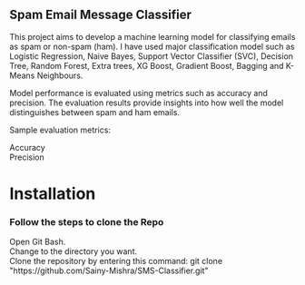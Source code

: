## Spam Email Message Classifier
This project aims to develop a machine learning model for classifying emails as spam or non-spam (ham). 
I have used major classification model such as Logistic Regression, Naive Bayes, Support Vector Classifier (SVC), Decision Tree, Random Forest, Extra trees, XG Boost, Gradient Boost, Bagging and K-Means Neighbours. 

Model performance is evaluated using metrics such as accuracy and precision. The evaluation results provide insights into how well the model distinguishes between spam and ham emails.

Sample evaluation metrics:

Accuracy
<br>
Precision

# Installation
<h3> Follow the steps to clone the Repo</h3>
Open Git Bash.<br>
Change to the directory you want.<br>
Clone the repository by entering this command: git clone "https://github.com/Sainy-Mishra/SMS-Classifier.git"
